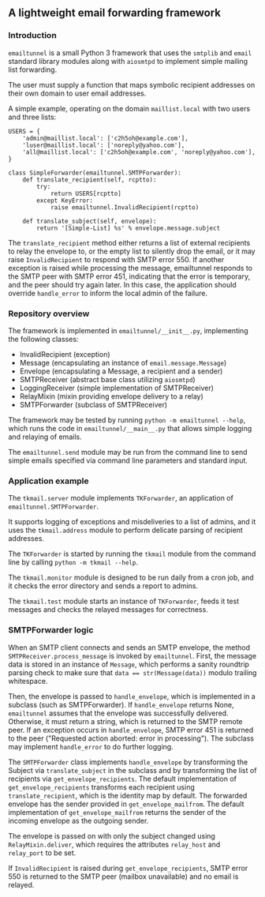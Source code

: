 ## A lightweight email forwarding framework

### Introduction

`emailtunnel` is a small Python 3 framework that uses the `smtplib` and `email`
standard library modules along with `aiosmtpd` to implement simple mailing
list forwarding.

The user must supply a function that maps symbolic recipient addresses on their
own domain to user email addresses.

A simple example, operating on the domain `maillist.local` with two users
and three lists:

```
USERS = {
    'admin@maillist.local': ['c2h5oh@example.com'],
    'luser@maillist.local': ['noreply@yahoo.com'],
    'all@maillist.local': ['c2h5oh@example.com', 'noreply@yahoo.com'],
}

class SimpleForwarder(emailtunnel.SMTPForwarder):
    def translate_recipient(self, rcptto):
        try:
            return USERS[rcptto]
        except KeyError:
            raise emailtunnel.InvalidRecipient(rcptto)

    def translate_subject(self, envelope):
        return '[Simple-List] %s' % envelope.message.subject
```

The `translate_recipient` method either returns a list of external recipients
to relay the envelope to, or the empty list to silently drop the email,
or it may raise `InvalidRecipient` to respond with SMTP error 550.
If another exception is raised while processing the message,
emailtunnel responds to the SMTP peer with SMTP error 451,
indicating that the error is temporary, and the peer should try again later.
In this case, the application should override `handle_error` to inform the
local admin of the failure.


### Repository overview

The framework is implemented in `emailtunnel/__init__.py`,
implementing the following classes:

* InvalidRecipient (exception)
* Message (encapsulating an instance of `email.message.Message`)
* Envelope (encapsulating a Message, a recipient and a sender)
* SMTPReceiver (abstract base class utilizing `aiosmtpd`)
* LoggingReceiver (simple implementation of SMTPReceiver)
* RelayMixin (mixin providing envelope delivery to a relay)
* SMTPForwarder (subclass of SMTPReceiver)

The framework may be tested by running `python -m emailtunnel --help`,
which runs the code in `emailtunnel/__main__.py`
that allows simple logging and relaying of emails.

The `emailtunnel.send` module may be run from the command line to send simple
emails specified via command line parameters and standard input.


### Application example

The `tkmail.server` module implements `TKForwarder`, an application of
`emailtunnel.SMTPForwarder`.

It supports logging of exceptions and misdeliveries to a list of admins,
and it uses the `tkmail.address` module to perform delicate parsing of
recipient addresses.

The `TKForwarder` is started by running the `tkmail` module from the command
line by calling `python -m tkmail --help`.

The `tkmail.monitor` module is designed to be run daily from a cron job,
and it checks the error directory and sends a report to admins.

The `tkmail.test` module starts an instance of `TKForwarder`,
feeds it test messages and checks the relayed messages for correctness.


### SMTPForwarder logic

When an SMTP client connects and sends an SMTP envelope,
the method `SMTPReceiver.process_message` is invoked by `emailtunnel`.
First, the message data is stored in an instance of `Message`,
which performs a sanity roundtrip parsing check to make sure that
`data == str(Message(data))` modulo trailing whitespace.

Then, the envelope is passed to `handle_envelope`,
which is implemented in a subclass (such as SMTPForwarder).
If `handle_envelope` returns None, `emailtunnel` assumes that the envelope was
successfully delivered.
Otherwise, it must return a string, which is returned to the SMTP remote peer.
If an exception occurs in `handle_envelope`, SMTP error 451 is returned to the
peer ("Requested action aborted: error in processing").
The subclass may implement `handle_error` to do further logging.

The `SMTPForwarder` class implements `handle_envelope`
by transforming the Subject via `translate_subject` in the subclass
and by transforming the list of recipients via `get_envelope_recipients`.
The default implementation of `get_envelope_recipients` transforms each
recipient using `translate_recipient`, which is the identity map by default.
The forwarded envelope has the sender provided in `get_envelope_mailfrom`.
The default implementation of `get_envelope_mailfrom` returns the sender
of the incoming envelope as the outgoing sender.

The envelope is passed on with only the subject changed
using `RelayMixin.deliver`, which requires the attributes
`relay_host` and `relay_port` to be set.

If `InvalidRecipient` is raised during `get_envelope_recipients`, SMTP error
550 is returned to the SMTP peer (mailbox unavailable) and no email is relayed.
